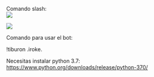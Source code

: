 Comando slash:
<br>
<img src="https://i.imgur.com/v7iyMEr.png">

<img src="https://i.imgur.com/5aP06jj.png">


Comando para usar el bot:


!tiburon .iroke.

Necesitas instalar python 3.7: https://www.python.org/downloads/release/python-370/
